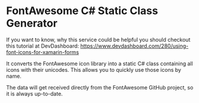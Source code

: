 # FontAwesome C# Static Class Generator

If you want to know, why this service could be helpful you should checkout this tutorial at DevDashboard:
https://www.devdashboard.com/280/using-font-icons-for-xamarin-forms

It converts the FontAwesome icon library into a static C# class containing all icons with their unicodes.
This allows you to quickly use those icons by name.

The data will get received directly from the FontAwesome GitHub project, so it is always up-to-date.